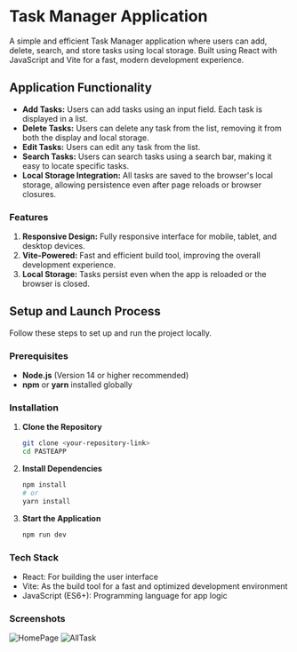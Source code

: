# Task Manager Application

A simple and efficient Task Manager application where users can add, delete, search, and store tasks using local storage. Built using React with JavaScript and Vite for a fast, modern development experience.

## Application Functionality

- **Add Tasks:** Users can add tasks using an input field. Each task is displayed in a list.
- **Delete Tasks:** Users can delete any task from the list, removing it from both the display and local storage.
- **Edit Tasks:** Users can edit any task from the list.
- **Search Tasks:** Users can search tasks using a search bar, making it easy to locate specific tasks.
- **Local Storage Integration:** All tasks are saved to the browser's local storage, allowing persistence even after page reloads or browser closures.

### Features

1. **Responsive Design:** Fully responsive interface for mobile, tablet, and desktop devices.
2. **Vite-Powered:** Fast and efficient build tool, improving the overall development experience.
3. **Local Storage:** Tasks persist even when the app is reloaded or the browser is closed.

## Setup and Launch Process

Follow these steps to set up and run the project locally.

### Prerequisites

- **Node.js** (Version 14 or higher recommended)
- **npm** or **yarn** installed globally

### Installation

1. **Clone the Repository**

   ```bash
   git clone <your-repository-link>
   cd PASTEAPP

   ```

2. **Install Dependencies**

   ```bash
   npm install
   # or
   yarn install

   ```

3. **Start the Application**
   ```bash
   npm run dev
   ```

### Tech Stack

- React: For building the user interface
- Vite: As the build tool for a fast and optimized development environment
- JavaScript (ES6+): Programming language for app logic

### Screenshots

![HomePage](/public/Home.png.png)
![AllTask](/public/All%20Task.png.png)
